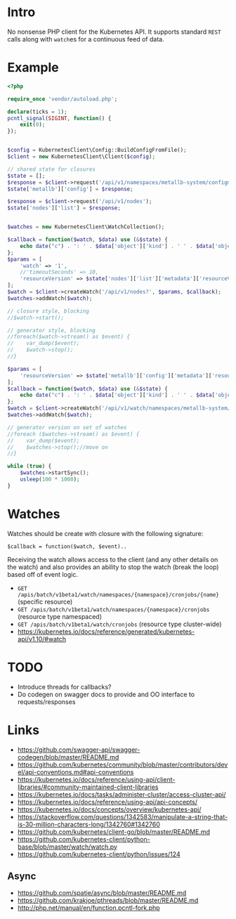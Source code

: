 # Intro
No nonsense PHP client for the Kubernetes API.  It supports standard `REST` calls along with `watch`es for a continuous
feed of data.

# Example
```php
<?php

require_once 'vendor/autoload.php';

declare(ticks = 1);
pcntl_signal(SIGINT, function() {
    exit(0);
});


$config = KubernetesClient\Config::BuildConfigFromFile();
$client = new KubernetesClient\Client($config);

// shared state for closures
$state = [];
$response = $client->request('/api/v1/namespaces/metallb-system/configmaps/config');
$state['metallb']['config'] = $response;

$response = $client->request('/api/v1/nodes');
$state['nodes']['list'] = $response;


$watches = new KubernetesClient\WatchCollection();

$callback = function($watch, $data) use (&$state) {
    echo date("c") . ': ' . $data['object']['kind'] . ' ' . $data['object']['metadata']['name'] . ' ' . $data['type'] . ' - ' . $data['object']['metadata']['resourceVersion'] . "\n";
};
$params = [
    'watch' => '1',
    //'timeoutSeconds' => 10,
    'resourceVersion' => $state['nodes']['list']['metadata']['resourceVersion'],
];
$watch = $client->createWatch('/api/v1/nodes?', $params, $callback);
$watches->addWatch($watch);

// closure style, blocking
//$watch->start();

// generator style, blocking
//foreach($watch->stream() as $event) {
//    var_dump($event);
//    $watch->stop();
//}

$params = [
    'resourceVersion' => $state['metallb']['config']['metadata']['resourceVersion'],
];
$callback = function($watch, $data) use (&$state) {
    echo date("c") . ': ' . $data['object']['kind'] . ' ' . $data['object']['metadata']['name'] . ' ' . $data['type'] . ' - ' . $data['object']['metadata']['resourceVersion'] . "\n";
};
$watch = $client->createWatch('/api/v1/watch/namespaces/metallb-system/configmaps/config', $params, $callback);
$watches->addWatch($watch);

// generator version on set of watches
//foreach ($watches->stream() as $event) {
//    var_dump($event);
//    $watches->stop();//move on
//}

while (true) {
    $watches->startSync();
    usleep(100 * 1000);
}
```

# Watches
Watches should be create with closure with the following signature:
```
$callback = function($watch, $event)..
```
Receiving the watch allows access to the client (and any other details on the watch) and also provides an ability to
stop the watch (break the loop) based off of event logic.

 * `GET /apis/batch/v1beta1/watch/namespaces/{namespace}/cronjobs/{name}` (specific resource)
 * `GET /apis/batch/v1beta1/watch/namespaces/{namespace}/cronjobs` (resource type namespaced)
 * `GET /apis/batch/v1beta1/watch/cronjobs` (resource type cluster-wide)
 * https://kubernetes.io/docs/reference/generated/kubernetes-api/v1.10/#watch

# TODO
 * Introduce threads for callbacks?
 * Do codegen on swagger docs to provide and OO interface to requests/responses

# Links
 * https://github.com/swagger-api/swagger-codegen/blob/master/README.md
 * https://github.com/kubernetes/community/blob/master/contributors/devel/api-conventions.md#api-conventions
 * https://kubernetes.io/docs/reference/using-api/client-libraries/#community-maintained-client-libraries
 * https://kubernetes.io/docs/tasks/administer-cluster/access-cluster-api/
 * https://kubernetes.io/docs/reference/using-api/api-concepts/
 * https://kubernetes.io/docs/concepts/overview/kubernetes-api/
 * https://stackoverflow.com/questions/1342583/manipulate-a-string-that-is-30-million-characters-long/1342760#1342760
 * https://github.com/kubernetes/client-go/blob/master/README.md
 * https://github.com/kubernetes-client/python-base/blob/master/watch/watch.py
 * https://github.com/kubernetes-client/python/issues/124

## Async
 * https://github.com/spatie/async/blob/master/README.md
 * https://github.com/krakjoe/pthreads/blob/master/README.md
 * http://php.net/manual/en/function.pcntl-fork.php
